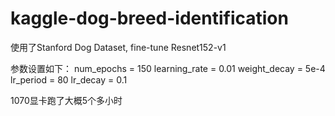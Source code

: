 # kaggle-dog-breed-identification

使用了Stanford Dog Dataset, fine-tune Resnet152-v1


参数设置如下：
num_epochs = 150
learning_rate = 0.01
weight_decay = 5e-4
lr_period = 80
lr_decay = 0.1

1070显卡跑了大概5个多小时


